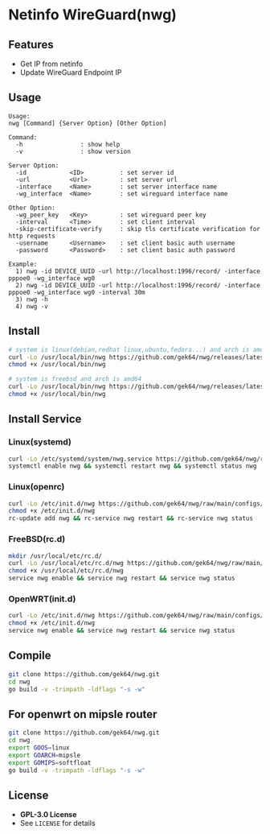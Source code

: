 # Netinfo WireGuard(nwg)

## Features

- Get IP from netinfo
- Update WireGuard Endpoint IP

## Usage

```
Usage:
nwg [Command] {Server Option} [Other Option]
	
Command:
  -h                : show help
  -v                : show version

Server Option:
  -id            <ID>          : set server id
  -url           <Url>         : set server url
  -interface     <Name>        : set server interface name
  -wg_interface  <Name>        : set wireguard interface name

Other Option:
  -wg_peer_key   <Key>         : set wireguard peer key
  -interval      <Time>        : set client interval
  -skip-certificate-verify     : skip tls certificate verification for http requests
  -username      <Username>    : set client basic auth username
  -password      <Password>    : set client basic auth password
	
Example:
  1) nwg -id DEVICE_UUID -url http://localhost:1996/record/ -interface pppoe0 -wg_interface wg0
  2) nwg -id DEVICE_UUID -url http://localhost:1996/record/ -interface pppoe0 -wg_interface wg0 -interval 30m
  3) nwg -h
  4) nwg -v
```

## Install

```sh
# system is linux(debian,redhat linux,ubuntu,fedora...) and arch is amd64
curl -Lo /usr/local/bin/nwg https://github.com/gek64/nwg/releases/latest/download/nwg-linux-386
chmod +x /usr/local/bin/nwg

# system is freebsd and arch is amd64
curl -Lo /usr/local/bin/nwg https://github.com/gek64/nwg/releases/latest/download/nwg-freebsd-amd64
chmod +x /usr/local/bin/nwg
```

## Install Service

### Linux(systemd)

```sh
curl -Lo /etc/systemd/system/nwg.service https://github.com/gek64/nwg/raw/main/configs/nwg.service
systemctl enable nwg && systemctl restart nwg && systemctl status nwg
```

### Linux(openrc)

```sh
curl -Lo /etc/init.d/nwg https://github.com/gek64/nwg/raw/main/configs/nwg.openrc
chmod +x /etc/init.d/nwg
rc-update add nwg && rc-service nwg restart && rc-service nwg status
```

### FreeBSD(rc.d)

```sh
mkdir /usr/local/etc/rc.d/
curl -Lo /usr/local/etc/rc.d/nwg https://github.com/gek64/nwg/raw/main/configs/nwg.rcd
chmod +x /usr/local/etc/rc.d/nwg
service nwg enable && service nwg restart && service nwg status
```

### OpenWRT(init.d)

```sh
curl -Lo /etc/init.d/nwg https://github.com/gek64/nwg/raw/main/configs/nwg.initd
chmod +x /etc/init.d/nwg
service nwg enable && service nwg restart && service nwg status
```

## Compile

```sh
git clone https://github.com/gek64/nwg.git
cd nwg
go build -v -trimpath -ldflags "-s -w"
```

## For openwrt on mipsle router

```sh
git clone https://github.com/gek64/nwg.git
cd nwg
export GOOS=linux
export GOARCH=mipsle
export GOMIPS=softfloat
go build -v -trimpath -ldflags "-s -w"
```

## License

- **GPL-3.0 License**
- See `LICENSE` for details
